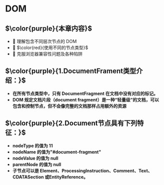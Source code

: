 # DOM

## $\color{purple}{本章内容}$

-  理解包含不同层次节点的 DOM
-  $\color{red}{使用不同的节点类型}$
-  克服浏览器兼容性问题及各种陷阱

## $\color{purple}{1.DocumentFrament类型介绍：}$

- **在所有节点类型中，只有 DocumentFragment 在文档中没有对应的标记。**
- **DOM 规定文档片段（document fragment）是一种“轻量级”的文档，可以包含和控制节点，但不会像完整的文档那样占用额外的资源**

## $\color{purple}{2.Document节点具有下列特征：}$

- **nodeType 的值为 11**
- **nodeName 的值为"#document-fragment"**
- **nodeValue 的值为 null**
- **parentNode 的值为 null**
- **子节点可以是 Element、ProcessingInstruction、Comment、Text、CDATASection 或EntityReference。**
